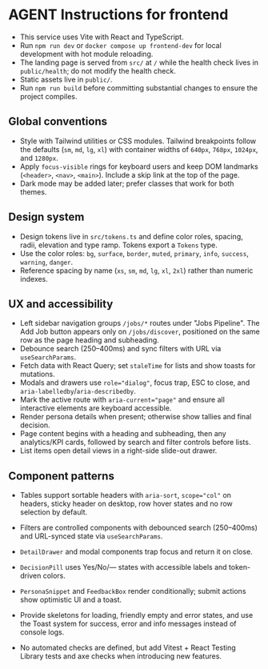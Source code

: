 # AGENT Instructions for frontend

- This service uses Vite with React and TypeScript.
- Run `npm run dev` or `docker compose up frontend-dev` for local development with hot module reloading.
- The landing page is served from `src/` at `/` while the health check lives in `public/health`; do not modify the health check.
- Static assets live in `public/`.
- Run `npm run build` before committing substantial changes to ensure the project compiles.

## Global conventions
- Style with Tailwind utilities or CSS modules. Tailwind breakpoints follow the defaults (`sm`, `md`, `lg`, `xl`) with container widths of `640px`, `768px`, `1024px`, and `1280px`.
- Apply `focus-visible` rings for keyboard users and keep DOM landmarks (`<header>`, `<nav>`, `<main>`). Include a skip link at the top of the page.
- Dark mode may be added later; prefer classes that work for both themes.

## Design system
- Design tokens live in `src/tokens.ts` and define color roles, spacing, radii, elevation and type ramp. Tokens export a `Tokens` type.
- Use the color roles: `bg`, `surface`, `border`, `muted`, `primary`, `info`, `success`, `warning`, `danger`.
- Reference spacing by name (`xs`, `sm`, `md`, `lg`, `xl`, `2xl`) rather than numeric indexes.

## UX and accessibility
- Left sidebar navigation groups `/jobs/*` routes under "Jobs Pipeline". The Add Job button appears only on `/jobs/discover`, positioned on the same row as the page heading and subheading.
- Debounce search (250–400ms) and sync filters with URL via `useSearchParams`.
- Fetch data with React Query; set `staleTime` for lists and show toasts for mutations.
- Modals and drawers use `role="dialog"`, focus trap, ESC to close, and `aria-labelledby`/`aria-describedby`.
- Mark the active route with `aria-current="page"` and ensure all interactive elements are keyboard accessible.
- Render persona details when present; otherwise show tallies and final decision.
- Page content begins with a heading and subheading, then any analytics/KPI cards, followed by search and filter controls before
  lists.
- List items open detail views in a right-side slide-out drawer.

## Component patterns
- Tables support sortable headers with `aria-sort`, `scope="col"` on headers, sticky header on desktop, row hover states and no row selection by default.
- Filters are controlled components with debounced search (250–400ms) and URL-synced state via `useSearchParams`.
- `DetailDrawer` and modal components trap focus and return it on close.
- `DecisionPill` uses Yes/No/— states with accessible labels and token-driven colors.
- `PersonaSnippet` and `FeedbackBox` render conditionally; submit actions show optimistic UI and a toast.
- Provide skeletons for loading, friendly empty and error states, and use the Toast system for success, error and info messages instead of console logs.

- No automated checks are defined, but add Vitest + React Testing Library tests and axe checks when introducing new features.
